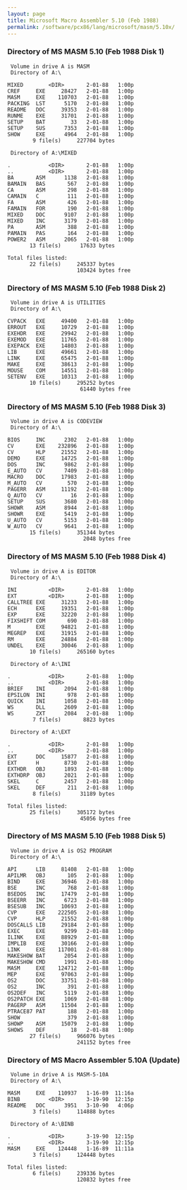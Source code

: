 ```yaml
---
layout: page
title: Microsoft Macro Assembler 5.10 (Feb 1988)
permalink: /software/pcx86/lang/microsoft/masm/5.10x/
---
```


### Directory of MS MASM 5.10 (Feb 1988 Disk 1)

     Volume in drive A is MASM
     Directory of A:\

    MIXED        <DIR>       2-01-88   1:00p
    CREF     EXE     28427   2-01-88   1:00p
    MASM     EXE    110703   2-01-88   1:00p
    PACKING  LST      5170   2-01-88   1:00p
    README   DOC     39353   2-01-88   1:00p
    RUNME    EXE     31701   2-01-88   1:00p
    SETUP    BAT        33   2-01-88   1:00p
    SETUP    SUS      7353   2-01-88   1:00p
    SHOW     EXE      4964   2-01-88   1:00p
            9 file(s)     227704 bytes

     Directory of A:\MIXED

    .            <DIR>       2-01-88   1:00p
    ..           <DIR>       2-01-88   1:00p
    BA       ASM      1138   2-01-88   1:00p
    BAMAIN   BAS       567   2-01-88   1:00p
    CA       ASM       298   2-01-88   1:00p
    CAMAIN   C         111   2-01-88   1:00p
    FA       ASM       426   2-01-88   1:00p
    FAMAIN   FOR       190   2-01-88   1:00p
    MIXED    DOC      9107   2-01-88   1:00p
    MIXED    INC      3179   2-01-88   1:00p
    PA       ASM       388   2-01-88   1:00p
    PAMAIN   PAS       164   2-01-88   1:00p
    POWER2   ASM      2065   2-01-88   1:00p
           13 file(s)      17633 bytes

    Total files listed:
           22 file(s)     245337 bytes
                          103424 bytes free

### Directory of MS MASM 5.10 (Feb 1988 Disk 2)

     Volume in drive A is UTILITIES
     Directory of A:\

    CVPACK   EXE     49400   2-01-88   1:00p
    ERROUT   EXE     10729   2-01-88   1:00p
    EXEHDR   EXE     29942   2-01-88   1:00p
    EXEMOD   EXE     11765   2-01-88   1:00p
    EXEPACK  EXE     14803   2-01-88   1:00p
    LIB      EXE     49661   2-01-88   1:00p
    LINK     EXE     65475   2-01-88   1:00p
    MAKE     EXE     38613   2-01-88   1:00p
    MOUSE    COM     14551   2-01-88   1:00p
    SETENV   EXE     10313   2-01-88   1:00p
           10 file(s)     295252 bytes
                           61440 bytes free

### Directory of MS MASM 5.10 (Feb 1988 Disk 3)

     Volume in drive A is CODEVIEW
     Directory of A:\

    BIOS     INC      2302   2-01-88   1:00p
    CV       EXE    232896   2-01-88   1:00p
    CV       HLP     21552   2-01-88   1:00p
    DEMO     EXE     14725   2-01-88   1:00p
    DOS      INC      9862   2-01-88   1:00p
    E_AUTO   CV       7409   2-01-88   1:00p
    MACRO    DOC     17983   2-01-88   1:00p
    M_AUTO   CV        570   2-01-88   1:00p
    PAGERR   ASM     11192   2-01-88   1:00p
    Q_AUTO   CV         16   2-01-88   1:00p
    SETUP    SUS      3680   2-01-88   1:00p
    SHOWR    ASM      8944   2-01-88   1:00p
    SHOWR    EXE      5419   2-01-88   1:00p
    U_AUTO   CV       5153   2-01-88   1:00p
    W_AUTO   CV       9641   2-01-88   1:00p
           15 file(s)     351344 bytes
                            2048 bytes free

### Directory of MS MASM 5.10 (Feb 1988 Disk 4)

     Volume in drive A is EDITOR
     Directory of A:\

    INI          <DIR>       2-01-88   1:00p
    EXT          <DIR>       2-01-88   1:00p
    CALLTREE EXE     31233   2-01-88   1:00p
    ECH      EXE     19351   2-01-88   1:00p
    EXP      EXE     32220   2-01-88   1:00p
    FIXSHIFT COM       690   2-01-88   1:00p
    M        EXE     94821   2-01-88   1:00p
    MEGREP   EXE     31915   2-01-88   1:00p
    RM       EXE     24884   2-01-88   1:00p
    UNDEL    EXE     30046   2-01-88   1:00p
           10 file(s)     265160 bytes

     Directory of A:\INI

    .            <DIR>       2-01-88   1:00p
    ..           <DIR>       2-01-88   1:00p
    BRIEF    INI      2094   2-01-88   1:00p
    EPSILON  INI       978   2-01-88   1:00p
    QUICK    INI      1058   2-01-88   1:00p
    WS       DLL      2609   2-01-88   1:00p
    WS       ZXT      2084   2-01-88   1:00p
            7 file(s)       8823 bytes

     Directory of A:\EXT

    .            <DIR>       2-01-88   1:00p
    ..           <DIR>       2-01-88   1:00p
    EXT      DOC     15877   2-01-88   1:00p
    EXT      H        8730   2-01-88   1:00p
    EXTHDR   OBJ      1893   2-01-88   1:00p
    EXTHDRP  OBJ      2021   2-01-88   1:00p
    SKEL     C        2457   2-01-88   1:00p
    SKEL     DEF       211   2-01-88   1:00p
            8 file(s)      31189 bytes

    Total files listed:
           25 file(s)     305172 bytes
                           45056 bytes free

### Directory of MS MASM 5.10 (Feb 1988 Disk 5)

     Volume in drive A is OS2 PROGRAM
     Directory of A:\

    API      LIB     81408   2-01-88   1:00p
    APILMR   OBJ       105   2-01-88   1:00p
    BIND     EXE     36946   2-01-88   1:00p
    BSE      INC       768   2-01-88   1:00p
    BSEDOS   INC     17479   2-01-88   1:00p
    BSEERR   INC      6723   2-01-88   1:00p
    BSESUB   INC     10693   2-01-88   1:00p
    CVP      EXE    222505   2-01-88   1:00p
    CVP      HLP     21552   2-01-88   1:00p
    DOSCALLS LIB     29184   2-01-88   1:00p
    EXEC     EXE      9299   2-01-88   1:00p
    ILINK    EXE     88929   2-01-88   1:00p
    IMPLIB   EXE     30166   2-01-88   1:00p
    LINK     EXE    117001   2-01-88   1:00p
    MAKESHOW BAT      2054   2-01-88   1:00p
    MAKESHOW CMD      1991   2-01-88   1:00p
    MASM     EXE    124712   2-01-88   1:00p
    MEP      EXE     97063   2-01-88   1:00p
    OS2      DOC     33751   2-01-88   1:00p
    OS2      INC       391   2-01-88   1:00p
    OS2DEF   INC      5119   2-01-88   1:00p
    OS2PATCH EXE      1069   2-01-88   1:00p
    PAGERP   ASM     11504   2-01-88   1:00p
    PTRACE87 PAT       188   2-01-88   1:00p
    SHOW               379   2-01-88   1:00p
    SHOWP    ASM     15079   2-01-88   1:00p
    SHOWS    DEF        18   2-01-88   1:00p
           27 file(s)     966076 bytes
                          241152 bytes free

### Directory of MS Macro Assembler 5.10A (Update)

     Volume in drive A is MASM-5-10A
     Directory of A:\

    MASM     EXE    110937   1-16-89  11:16a
    BINB         <DIR>       3-19-90  12:15p
    README   DOC      3951   3-10-90   4:06p
            3 file(s)     114888 bytes

     Directory of A:\BINB

    .            <DIR>       3-19-90  12:15p
    ..           <DIR>       3-19-90  12:15p
    MASM     EXE    124448   1-16-89  11:11a
            3 file(s)     124448 bytes

    Total files listed:
            6 file(s)     239336 bytes
                          120832 bytes free
